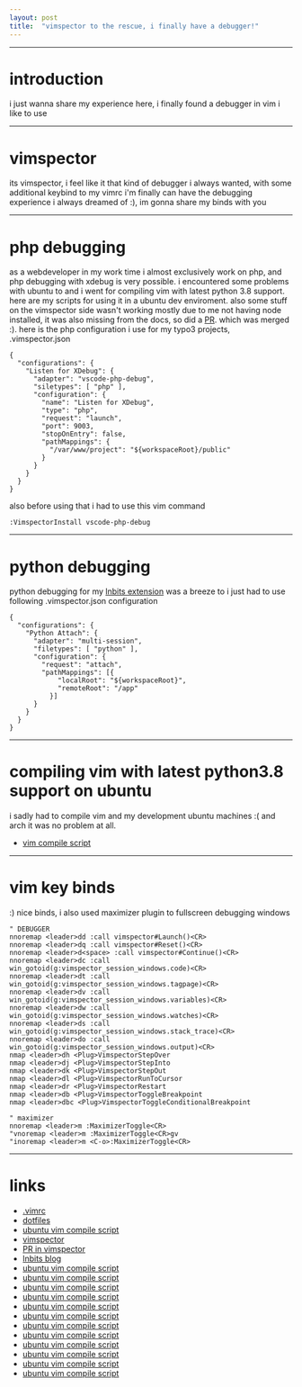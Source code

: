 ```yaml
---
layout: post
title:  "vimspector to the rescue, i finally have a debugger!"
---
```

---

introduction
============
i just wanna share my experience here, i finally found a debugger in vim i like to use

---

vimspector
=============
its vimspector, i feel like it that kind of debugger i always wanted, with some additional keybind to my vimrc
i'm finally can have the debugging experience i always dreamed of :), im gonna share my binds with you

---

php debugging
=============
as a webdeveloper in my work time i almost exclusively work on php, and php debugging with xdebug is very possible.
i encountered some problems with ubuntu to and i went for compiling vim with latest python 3.8 support. here are my
scripts for using it in a ubuntu dev enviroment. also some stuff on the vimspector side wasn't working mostly due to
me not having node installed, it was also missing from the docs, so did a [PR](https://github.com/puremourning/vimspector/commit/c03d8f9ee137bbf2727ffdb37b8f942c97989638). which was merged :).
here is the php configuration i use for my typo3 projects, .vimspector.json
```
{
  "configurations": {
    "Listen for XDebug": {
      "adapter": "vscode-php-debug",
      "siletypes": [ "php" ],
      "configuration": {
        "name": "Listen for XDebug",
        "type": "php",
        "request": "launch",
        "port": 9003,
        "stopOnEntry": false,
        "pathMappings": {
          "/var/www/project": "${workspaceRoot}/public"
        }
      }
    }
  }
}

```
also before using that i had to use this vim command
```
:VimspectorInstall vscode-php-debug
```

---

python debugging
=============
python debugging for my [lnbits extension]() was a breeze to i just had to use following .vimspector.json configuration
```
{
  "configurations": {
    "Python Attach": {
      "adapter": "multi-session",
      "filetypes": [ "python" ],
      "configuration": {
        "request": "attach",
        "pathMappings": [{
            "localRoot": "${workspaceRoot}",
            "remoteRoot": "/app"
          }]
      }
    }
  }
}
```

---

compiling vim with latest python3.8 support on ubuntu
=====================================================
i sadly had to compile vim and my development ubuntu machines :( and arch it was no problem at all.
* [vim compile script](https://github.com/dni/scripts/blob/main/server/ubuntu/devtools.sh#L9)

---

vim key binds
=========
:) nice binds, i also used maximizer plugin to fullscreen debugging windows
```
" DEBUGGER
nnoremap <leader>dd :call vimspector#Launch()<CR>
nnoremap <leader>dq :call vimspector#Reset()<CR>
nnoremap <leader>d<space> :call vimspector#Continue()<CR>
nnoremap <leader>dc :call win_gotoid(g:vimspector_session_windows.code)<CR>
nnoremap <leader>dt :call win_gotoid(g:vimspector_session_windows.tagpage)<CR>
nnoremap <leader>dv :call win_gotoid(g:vimspector_session_windows.variables)<CR>
nnoremap <leader>dw :call win_gotoid(g:vimspector_session_windows.watches)<CR>
nnoremap <leader>ds :call win_gotoid(g:vimspector_session_windows.stack_trace)<CR>
nnoremap <leader>do :call win_gotoid(g:vimspector_session_windows.output)<CR>
nmap <leader>dh <Plug>VimspectorStepOver
nmap <leader>dj <Plug>VimspectorStepInto
nmap <leader>dk <Plug>VimspectorStepOut
nmap <leader>dl <Plug>VimspectorRunToCursor
nmap <leader>dr <Plug>VimspectorRestart
nmap <leader>db <Plug>VimspectorToggleBreakpoint
nmap <leader>dbc <Plug>VimspectorToggleConditionalBreakpoint

" maximizer
nnoremap <leader>m :MaximizerToggle<CR>
"vnoremap <leader>m :MaximizerToggle<CR>gv
"inoremap <leader>m <C-o>:MaximizerToggle<CR>

```

---

links
=====

* [.vimrc](https://github.com/dni/.dotfiles/vim/.vimrc)
* [dotfiles](https://github.com/dni/.dotfiles)
* [ubuntu vim compile script](https://github.com/dni/scripts/blob/main/server/ubuntu/devtools.sh#L9)
* [vimspector](https://github.com/puremourning/vimspector)
* [PR in vimspector](https://github.com/puremourning/vimspector/commit/c03d8f9ee137bbf2727ffdb37b8f942c97989638)
* [lnbits blog](https://blog.dnilabs.com/2022/01/21/bitcoin-lightning-lnbits-sendmail-extension.html)
* [ubuntu vim compile script](https://github.com/dni/scripts/blob/main/server/ubuntu/devtools.sh#L9)
* [ubuntu vim compile script](https://github.com/dni/scripts/blob/main/server/ubuntu/devtools.sh#L9)
* [ubuntu vim compile script](https://github.com/dni/scripts/blob/main/server/ubuntu/devtools.sh#L9)
* [ubuntu vim compile script](https://github.com/dni/scripts/blob/main/server/ubuntu/devtools.sh#L9)
* [ubuntu vim compile script](https://github.com/dni/scripts/blob/main/server/ubuntu/devtools.sh#L9)
* [ubuntu vim compile script](https://github.com/dni/scripts/blob/main/server/ubuntu/devtools.sh#L9)
* [ubuntu vim compile script](https://github.com/dni/scripts/blob/main/server/ubuntu/devtools.sh#L9)
* [ubuntu vim compile script](https://github.com/dni/scripts/blob/main/server/ubuntu/devtools.sh#L9)
* [ubuntu vim compile script](https://github.com/dni/scripts/blob/main/server/ubuntu/devtools.sh#L9)
* [ubuntu vim compile script](https://github.com/dni/scripts/blob/main/server/ubuntu/devtools.sh#L9)
* [ubuntu vim compile script](https://github.com/dni/scripts/blob/main/server/ubuntu/devtools.sh#L9)
* [ubuntu vim compile script](https://github.com/dni/scripts/blob/main/server/ubuntu/devtools.sh#L9)
